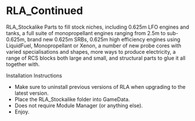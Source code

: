 # RLA_Continued
RLA_Stockalike
Parts to fill stock niches, including 0.625m LFO engines and tanks, a full suite of monopropellant engines ranging from 2.5m to sub-0.625m, brand new 0.625m SRBs, 0.625m high efficiency engines using LiquidFuel, Monopropellant or Xenon, a number of new probe cores with varied specialisations and shapes, more ways to produce electricity, a range of RCS blocks both large and small, and structural parts to glue it all together with. 


Installation Instructions
- Make sure to uninstall previous versions of RLA when upgrading to the latest version.
- Place the RLA_Stockalike folder into GameData.
- Does not require Module Manager (or anything else).
- Enjoy.